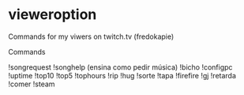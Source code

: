 # vieweroption
Commands for my viwers on twitch.tv (fredokapie)

Commands

!songrequest
!songhelp (ensina como pedir música)
!bicho
!configpc
!uptime
!top10
!top5
!tophours
!rip
!hug
!sorte
!tapa
!firefire
!gj
!retarda
!comer
!steam
